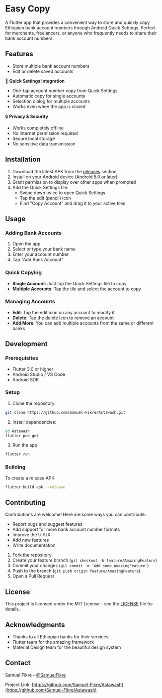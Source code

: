 
# Easy Copy

A Flutter app that provides a convenient way to store and quickly copy Ethiopian bank account numbers through Android Quick Settings. Perfect for merchants, freelancers, or anyone who frequently needs to share their bank account numbers.

## Features

- Store multiple bank account numbers
- Edit or delete saved accounts

🔄 **Quick Settings Integration**
- One-tap account number copy from Quick Settings
- Automatic copy for single accounts
- Selection dialog for multiple accounts
- Works even when the app is closed


🔒 **Privacy & Security**
- Works completely offline
- No internet permission required
- Secure local storage
- No sensitive data transmission


## Installation

1. Download the latest APK from the [releases](https://github.com/Samuel-Fikre/Astawash/releases) section
2. Install on your Android device (Android 5.0 or later)
3. Grant permission to display over other apps when prompted
4. Add the Quick Settings tile:
   - Swipe down twice to open Quick Settings
   - Tap the edit (pencil) icon
   - Find "Copy Account" and drag it to your active tiles

## Usage

### Adding Bank Accounts
1. Open the app
2. Select or type your bank name
3. Enter your account number
4. Tap "Add Bank Account"

### Quick Copying
- **Single Account**: Just tap the Quick Settings tile to copy
- **Multiple Accounts**: Tap the tile and select the account to copy

### Managing Accounts
- **Edit**: Tap the edit icon on any account to modify it
- **Delete**: Tap the delete icon to remove an account
- **Add More**: You can add multiple accounts from the same or different banks

## Development

### Prerequisites
- Flutter 3.0 or higher
- Android Studio / VS Code
- Android SDK

### Setup
1. Clone the repository:
```bash
git clone https://github.com/Samuel-Fikre/Astawash.git
```

2. Install dependencies:
```bash
cd Astawash
flutter pub get
```

3. Run the app:
```bash
flutter run
```

### Building
To create a release APK:
```bash
flutter build apk --release
```

## Contributing

Contributions are welcome! Here are some ways you can contribute:
- Report bugs and suggest features
- Add support for more bank account number formats
- Improve the UI/UX
- Add new features
- Write documentation

1. Fork the repository
2. Create your feature branch (`git checkout -b feature/AmazingFeature`)
3. Commit your changes (`git commit -m 'Add some AmazingFeature'`)
4. Push to the branch (`git push origin feature/AmazingFeature`)
5. Open a Pull Request

## License

This project is licensed under the MIT License - see the [LICENSE](LICENSE) file for details.

## Acknowledgments

- Thanks to all Ethiopian banks for their services
- Flutter team for the amazing framework
- Material Design team for the beautiful design system

## Contact

Samuel Fikre - [@SamuelFikre](https://twitter.com/SamuelFikre)

Project Link: [https://github.com/Samuel-Fikre/Astawash](https://github.com/Samuel-Fikre/Astawash)
